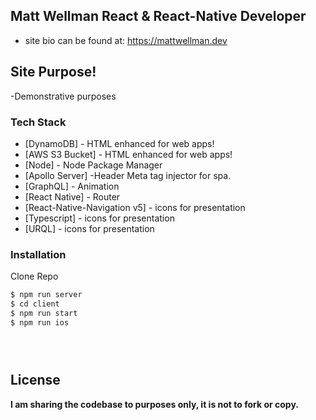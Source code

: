 ## Matt Wellman React & React-Native Developer

- site bio can be found at:
https://mattwellman.dev

## Site Purpose!

  -Demonstrative purposes
    


### Tech Stack


* [DynamoDB] - HTML enhanced for web apps!
* [AWS S3 Bucket] - HTML enhanced for web apps!
* [Node] - Node Package Manager
* [Apollo Server] -Header Meta tag injector for spa.
* [GraphQL] - Animation
* [React Native] - Router
* [React-Native-Navigation v5] - icons for presentation
* [Typescript] - icons for presentation
* [URQL] - icons for presentation


### Installation

Clone Repo

```sh
$ npm run server 
$ cd client
$ npm run start 
$ npm run ios





```



License
----
**I am sharing the codebase to  purposes only, it is not to fork or copy.**